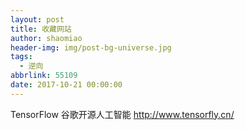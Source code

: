 ```yaml
---
layout: post
title: 收藏网站
author: shaomiao
header-img: img/post-bg-universe.jpg
tags:
  - 逆向
abbrlink: 55109
date: 2017-10-21 00:00:00
---
```

TensorFlow 谷歌开源人工智能
http://www.tensorfly.cn/
